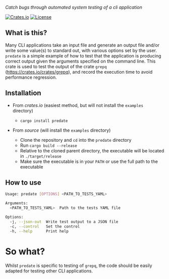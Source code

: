 _Catch bugs through automated system testing of a cli application_

[![Crates.io](https://img.shields.io/crates/v/predate.svg)](https://crates.io/crates/predate)
[![License](https://img.shields.io/badge/License-MIT-blue.svg)](https://opensource.org/licenses/MIT)

## What is this?

Many CLI applications take an input file and generate an output file and/or write some value(s) to standard out, with various options set by the user.  `predate` is a simple example of how to test that the application is producing correct output given the arguments specified on the command line. This crate is used to test the output of the crate `grepq` (<https://crates.io/crates/grepq>), and record the execution time to avoid performance regression.  

## Installation

- From _crates.io_ (easiest method, but will not install the `examples` directory)
  - `cargo install predate`

- From _source_ (will install the `examples` directory)
  - Clone the repository and `cd` into the `predate` directory
  - Run `cargo build --release`
  - Relative to the cloned parent directory, the executable will be located in `./target/release`
  - Make sure the executable is in your `PATH` or use the full path to the executable

## How to use

```bash
Usage: predate [OPTIONS] <PATH_TO_TESTS_YAML>

Arguments:
  <PATH_TO_TESTS_YAML>  Path to the tests YAML file

Options:
  -j, --json-out  Write test output to a JSON file
  -c, --control   Set the control
  -h, --help      Print help
```

# So what?

Whilst `predate` is specific to testing of `grepq`, the code should be easily adapted for testing other CLI applications.
